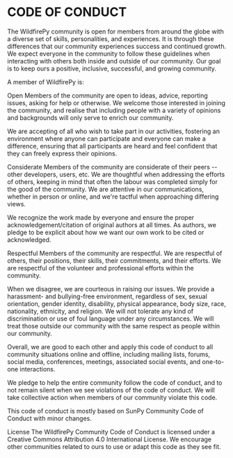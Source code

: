 # CODE OF CONDUCT

The WildfirePy community is open for members from around the globe with a diverse set of skills, personalities, and experiences. It is through these differences that our community experiences success and continued growth. We expect everyone in the community to follow these guidelines when interacting with others both inside and outside of our community. Our goal is to keep ours a positive, inclusive, successful, and growing community.

A member of WildfirePy is:

Open
Members of the community are open to ideas, advice, reporting issues, asking for help or otherwise. We welcome those interested in joining the community, and realise that including people with a variety of opinions and backgrounds will only serve to enrich our community.

We are accepting of all who wish to take part in our activities, fostering an environment where anyone can participate and everyone can make a difference, ensuring that all participants are heard and feel confident that they can freely express their opinions.

Considerate
Members of the community are considerate of their peers -- other developers, users, etc. We are thoughtful when addressing the efforts of others, keeping in mind that often the labour was completed simply for the good of the community. We are attentive in our communications, whether in person or online, and we're tactful when approaching differing views.

We recognize the work made by everyone and ensure the proper acknowledgement/citation of original authors at all times. As authors, we pledge to be explicit about how we want our own work to be cited or acknowledged.

Respectful
Members of the community are respectful. We are respectful of others, their positions, their skills, their commitments, and their efforts. We are respectful of the volunteer and professional efforts within the community.

When we disagree, we are courteous in raising our issues. We provide a harassment- and bullying-free environment, regardless of sex, sexual orientation, gender identity, disability, physical appearance, body size, race, nationality, ethnicity, and religion. We will not tolerate any kind of discrimination or use of foul language under any circumstances. We will treat those outside our community with the same respect as people within our community.

Overall, we are good to each other and apply this code of conduct to all community situations online and offline, including mailing lists, forums, social media, conferences, meetings, associated social events, and one-to-one interactions.

We pledge to help the entire community follow the code of conduct, and to not remain silent when we see violations of the code of conduct. We will take collective action when members of our community violate this code.

This code of conduct is mostly based on SunPy Community Code of Conduct with minor changes.

License
The WildfirePy Community Code of Conduct is licensed under a Creative Commons Attribution 4.0 International License. We encourage other communities related to ours to use or adapt this code as they see fit.
